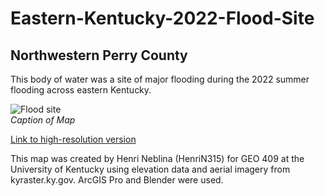 # Eastern-Kentucky-2022-Flood-Site
## Northwestern Perry County

This body of water was a site of major flooding during the 2022 summer flooding across eastern Kentucky.

![Flood site](flood.jpg)     
*Caption of Map*

[Link to high-resolution version](flood.pdf)     

This map was created by Henri Neblina (HenriN315) for GEO 409 at the University of Kentucky using elevation data and aerial imagery from kyraster.ky.gov. ArcGIS Pro and Blender were used.